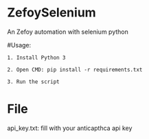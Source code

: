 # ZefoySelenium
An Zefoy automation with selenium python

#Usage:

    1. Install Python 3
    
    2. Open CMD: pip install -r requirements.txt
    
    3. Run the script
    
# File

api_key.txt: fill with your anticapthca api key
